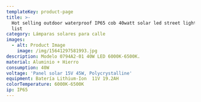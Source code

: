 ```yaml
---
templateKey: product-page
title: >-
  Hot selling outdoor waterproof IP65 cob 40watt solar led street lighting price
  list
category: Lámparas solares para calle
images:
  - alt: Product Image
    image: /img/15641297581993.jpg
description: Modelo 0794A2-01 40W LED 6000K-6500K.
material: Aluminio + Hierro
consumption: 40W
voltage: 'Panel solar 15V 45W, Polycrystalline'
equipment: Batería Lithium-Ion  11V 19.2AH
colorTemperature: 6000K-6500K
ip: IP65
---
```


